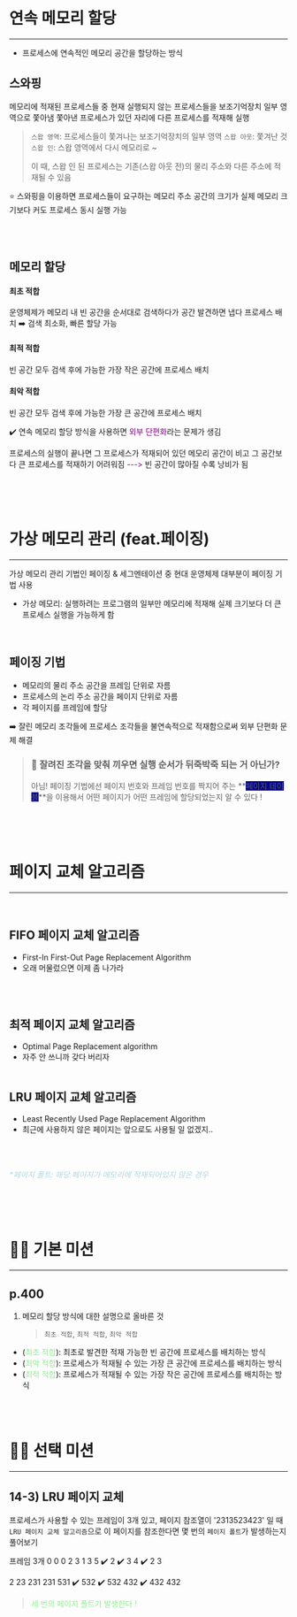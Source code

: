 <br>

<br>

# 연속 메모리 할당

---

- 프로세스에 연속적인 메모리 공간을 할당하는 방식

## 스와핑

메모리에 적재된 프로세스들 중 현재 실행되지 않는 프로세스들을 보조기억장치 일부 영역으로 쫓아냄
쫓아낸 프로세스가 있던 자리에 다른 프로세스를 적재해 실행

> `스왑 영역`: 프로세스들이 쫓겨나는 보조기억장치의 일부 영역
> `스왑 아웃`: 쫓겨난 것
> `스왑 인`: 스왑 영역에서 다시 메모리로 ~
>
> 이 때, 스왑 인 된 프로세스는 기존(스왑 아웃 전)의 물리 주소와 다른 주소에 적재될 수 있음

⭐ 스와핑을 이용하면 프로세스들이 요구하는 메모리 주소 공간의 크기가 실제 메모리 크기보다 커도 프로세스 동시 실행 가능

<br><br>

## 메모리 할당

>

#### 최초 적합

운영체제가 메모리 내 빈 공간을 순서대로 검색하다가 공간 발견하면 냅다 프로세스 배치 ➡️ 검색 최소화, 빠른 할당 가능

#### 최적 적합

빈 공간 모두 검색 후에 가능한 가장 작은 공간에 프로세스 배치

#### 최악 적합

빈 공간 모두 검색 후에 가능한 가장 큰 공간에 프로세스 배치

✔️ 연속 메모리 할당 방식을 사용하면 <span style="color: purple">외부 단편화</span>라는 문제가 생김

프로세스의 실행이 끝나면 그 프로세스가 적재되어 있던 메모리 공간이 비고 그 공간보다 큰 프로세스를 적재하기 어려워짐
<span style="color: purple">---></span> 빈 공간이 많아질 수록 낭비가 됨

<br><br><br>

# 가상 메모리 관리 (feat.페이징)

---

가상 메모리 관리 기법인 페이징 & 세그멘테이션 중 현대 운영체제 대부분이 페이징 기법 사용

- 가상 메모리: 실행하려는 프로그램의 일부만 메모리에 적재해 실제 크기보다 더 큰 프로세스 실행을 가능하게 함

<br>

## 페이징 기법

- 메모리의 물리 주소 공간을 프레임 단위로 자름
- 프로세스의 논리 주소 공간을 페이지 단위로 자름
- 각 페이지를 프레임에 할당

➡️ 잘린 메모리 조각들에 프로세스 조각들을 불연속적으로 적재함으로써 외부 단편화 문제 해결

> ### 🤔 잘려진 조각을 맞춰 끼우면 실행 순서가 뒤죽박죽 되는 거 아닌가?
>
> 아님! 페이징 기법에선 페이지 번호와 프레임 번호를 짝지어 주는 **<span style="background-color:darkblue">페이지 테이블</span>**을 이용해서 어떤 페이지가 어떤 프레임에 할당되었는지 알 수 있다 !

<br><br><br>

# 페이지 교체 알고리즘

---

<br>

## FIFO 페이지 교체 알고리즘

- First-In First-Out Page Replacement Algorithm
- 오래 머물렀으면 이제 좀 나가라

<br><br>

## 최적 페이지 교체 알고리즘

- Optimal Page Replacement algorithm
- 자주 안 쓰니까 갖다 버리자
  <br><br>

## LRU 페이지 교체 알고리즘

- Least Recently Used Page Replacement Algorithm
- 최근에 사용하지 않은 페이지는 앞으로도 사용될 일 없겠지..

<br><br>

_<span style="color: lightblue">\*페이지 폴트: 해당 페이지가 메모리에 적재되어있지 않은 경우</span>_

<br><br><br>

# 🚶🏻 기본 미션

---

## p.400

1. 메모리 할당 방식에 대한 설명으로 올바른 것
   > `최초 적합`, `최적 적합`, `최악 적합`

- (<span style="color: lightgreen">최초 적합</span>): 최초로 발견한 적재 가능한 빈 공간에 프로세스를 배치하는 방식
- (<span style="color: lightgreen">최악 적합</span>): 프로세스가 적재될 수 있는 가장 큰 공간에 프로세스를 배치하는 방식
- (<span style="color: lightgreen">최적 적합</span>): 프로세스가 적재될 수 있는 가장 작은 공간에 프로세스를 배치하는 방식

<br><br>

# 🏃🏻 선택 미션

---

## 14-3) LRU 페이지 교체

프로세스가 사용할 수 있는 프레임이 3개 있고, 페이지 참조열이 '2313523423' 일 때 `LRU 페이지 교체 알고리즘`으로 이 페이지를 참조한다면 몇 번의 `페이지 폴트`가 발생하는지 풀어보기

프레임 3개 0 0 0
2 3 1 3 5 ✔️ 2 ✔️ 3 4 ✔️ 2 3

2
23
231
231
531 ✔️
532 ✔️
532
432 ✔️
432
432

> <span style="color: lightgreen">세 번의 페이지 폴트가 발생한다 !</span>
